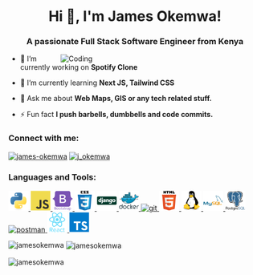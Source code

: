 <h1 align="center">Hi 👋, I'm James Okemwa!</h1>
<h3 align="center">A passionate Full Stack Software Engineer from Kenya</h3>
<img align="right" alt="Coding" width="400" src="https://www.youtube.com/redirect?event=video_description&redir_token=QUFFLUhqbVAwUU9qc2NGRUhySVUwT2FuYmJBZllKM1FrUXxBQ3Jtc0ttbkw1cDhaSk9acGlCY25keFZLR3l0cmRlUXFtQ2NGaVhlOWxHX19EbE1zd0E3bjNfSVZfWHdvSnR5RS1PcnlEaF9JVWN3Wk90Y21Va0lhVEd3NmpXbFhjcWlYVUFwVU5YRldCcGo4cmtuamhmLVB1UQ&q=https%3A%2F%2Fcdn.dribbble.com%2Fusers%2F1162077%2Fscreenshots%2F3848914%2Fprogrammer.gif&v=G-EGDH50hGE">

- 🔭 I’m currently working on **Spotify Clone**

- 🌱 I’m currently learning **Next JS, Tailwind CSS**

- 💬 Ask me about **Web Maps, GIS or any tech related stuff.**

- ⚡ Fun fact **I push barbells, dumbbells and code commits.**

<h3 align="left">Connect with me:</h3>
<p align="left">
 <a href="https://linkedin.com/in/james-okemwa" target="blank"><img align="center" src="https://raw.githubusercontent.com/rahuldkjain/github-profile-readme-generator/master/src/images/icons/Social/linked-in-alt.svg" alt="james-okemwa" height="30" width="40" /></a>
<a href="https://twitter.com/j_okemwa" target="blank"><img align="center" src="https://raw.githubusercontent.com/rahuldkjain/github-profile-readme-generator/master/src/images/icons/Social/twitter.svg" alt="j_okemwa" height="30" width="40" /></a>
</p>

<h3 align="left">Languages and Tools:</h3>
<p align="left"> <a href="https://www.python.org" target="_blank" rel="noreferrer"> <img src="https://raw.githubusercontent.com/devicons/devicon/master/icons/python/python-original.svg" alt="python" width="40" height="40"/> </a> <a href="https://developer.mozilla.org/en-US/docs/Web/JavaScript" target="_blank" rel="noreferrer"> <img src="https://raw.githubusercontent.com/devicons/devicon/master/icons/javascript/javascript-original.svg" alt="javascript" width="40" height="40"/> </a> <a href="https://getbootstrap.com" target="_blank" rel="noreferrer"> <img src="https://raw.githubusercontent.com/devicons/devicon/master/icons/bootstrap/bootstrap-plain-wordmark.svg" alt="bootstrap" width="40" height="40"/> </a> <a href="https://www.w3schools.com/css/" target="_blank" rel="noreferrer"> <img src="https://raw.githubusercontent.com/devicons/devicon/master/icons/css3/css3-original-wordmark.svg" alt="css3" width="40" height="40"/> </a> <a href="https://www.djangoproject.com/" target="_blank" rel="noreferrer"> <img src="https://raw.githubusercontent.com/devicons/devicon/master/icons/django/django-original.svg" alt="django" width="40" height="40"/> </a> <a href="https://www.docker.com/" target="_blank" rel="noreferrer"> <img src="https://raw.githubusercontent.com/devicons/devicon/master/icons/docker/docker-original-wordmark.svg" alt="docker" width="40" height="40"/> </a> <a href="https://git-scm.com/" target="_blank" rel="noreferrer"> <img src="https://www.vectorlogo.zone/logos/git-scm/git-scm-icon.svg" alt="git" width="40" height="40"/> </a> <a href="https://www.w3.org/html/" target="_blank" rel="noreferrer"> <img src="https://raw.githubusercontent.com/devicons/devicon/master/icons/html5/html5-original-wordmark.svg" alt="html5" width="40" height="40"/> </a> <a href="https://www.linux.org/" target="_blank" rel="noreferrer"> <img src="https://raw.githubusercontent.com/devicons/devicon/master/icons/linux/linux-original.svg" alt="linux" width="40" height="40"/> </a> <a href="https://www.mysql.com/" target="_blank" rel="noreferrer"> <img src="https://raw.githubusercontent.com/devicons/devicon/master/icons/mysql/mysql-original-wordmark.svg" alt="mysql" width="40" height="40"/> </a> <a href="https://www.postgresql.org" target="_blank" rel="noreferrer"> <img src="https://raw.githubusercontent.com/devicons/devicon/master/icons/postgresql/postgresql-original-wordmark.svg" alt="postgresql" width="40" height="40"/> </a> <a href="https://postman.com" target="_blank" rel="noreferrer"> <img src="https://www.vectorlogo.zone/logos/getpostman/getpostman-icon.svg" alt="postman" width="40" height="40"/> </a> <a href="https://reactjs.org/" target="_blank" rel="noreferrer"> <img src="https://raw.githubusercontent.com/devicons/devicon/master/icons/react/react-original-wordmark.svg" alt="react" width="40" height="40"/> </a> <a href="https://www.typescriptlang.org/" target="_blank" rel="noreferrer"> <img src="https://raw.githubusercontent.com/devicons/devicon/master/icons/typescript/typescript-original.svg" alt="typescript" width="40" height="40"/> </a> </p>

<p><img align="left" src="https://github-readme-stats.vercel.app/api/top-langs?username=jamesokemwa&show_icons=true&locale=en&layout=compact" alt="jamesokemwa" /></p>

<p>&nbsp;<img align="center" src="https://github-readme-stats.vercel.app/api?username=jamesokemwa&show_icons=true&locale=en" alt="jamesokemwa" /></p>

<p><img align="center" src="https://github-readme-streak-stats.herokuapp.com/?user=jamesokemwa&" alt="jamesokemwa" /></p>



